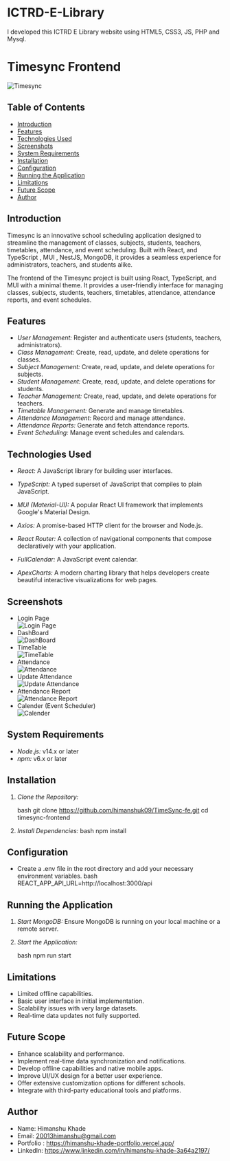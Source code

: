 # ICTRD-E-Library
I developed this ICTRD E Library  website using HTML5, CSS3, JS,  PHP and Mysql. 

# Timesync Frontend

![Timesync](https://i.ibb.co/qswXNMb/timesync.png)

## Table of Contents

- [Introduction](#introduction)
- [Features](#features)
- [Technologies Used](#technologies-used)
- [Screenshots](#screenshots)
- [System Requirements](#system-requirements)
- [Installation](#installation)
- [Configuration](#configuration)
- [Running the Application](#running-the-application)
- [Limitations](#limitations)
- [Future Scope](#future-scope)
- [Author](#author)

## Introduction

Timesync is an innovative school scheduling application designed to streamline the management of classes, subjects, students, teachers, timetables, attendance, and event scheduling. Built with React, and TypeScript , MUI , NestJS, MongoDB, it provides a seamless experience for administrators, teachers, and students alike.

The frontend of the Timesync project is built using React, TypeScript, and MUI with a minimal theme. It provides a user-friendly interface for managing classes, subjects, students, teachers, timetables, attendance, attendance reports, and event schedules.

## Features

- *User Management:* Register and authenticate users (students, teachers, administrators).
- *Class Management:* Create, read, update, and delete operations for classes.
- *Subject Management:* Create, read, update, and delete operations for subjects.
- *Student Management:* Create, read, update, and delete operations for students.
- *Teacher Management:* Create, read, update, and delete operations for teachers.
- *Timetable Management:* Generate and manage timetables.
- *Attendance Management:* Record and manage attendance.
- *Attendance Reports:* Generate and fetch attendance reports.
- *Event Scheduling:* Manage event schedules and calendars.

## Technologies Used

- *React:* A JavaScript library for building user interfaces.
- *TypeScript:* A typed superset of JavaScript that compiles to plain JavaScript.
- *MUI (Material-UI):* A popular React UI framework that implements Google's Material Design.

- *Axios:* A promise-based HTTP client for the browser and Node.js.
- *React Router:* A collection of navigational components that compose declaratively with your application.
- *FullCalendar:* A JavaScript event calendar.
- *ApexCharts:* A modern charting library that helps developers create beautiful interactive visualizations for web pages.

## Screenshots

- Login Page
  <br/>
  ![Login Page](https://i.ibb.co/Wk2XFVg/Screenshot-74.png)
  <br/>
- DashBoard
  <br/>
  ![DashBoard](https://i.ibb.co/k1DmSPn/Screenshot-2024-05-29-133113.png)
  <br/>
- TimeTable
  <br/>
  ![TimeTable](https://i.ibb.co/7vPDwHB/Screenshot-2024-05-29-133344.png)
  <br/>
- Attendance
  <br/>
  ![Attendance](https://i.ibb.co/WtBSF7h/Screenshot-2024-05-29-133500.png)
  <br/>
- Update Attendance
  <br/>
  ![Update Attendance](https://i.ibb.co/2nKs65v/Screenshot-2024-06-01-120530.png)
  <br/>
- Attendance Report
  <br/>
  ![Attendance Report](https://i.ibb.co/KVMrh7W/Screenshot-2024-06-01-120607.png)
  <br/>
- Calender (Event Scheduler)
  <br/>
  ![Calender](https://i.ibb.co/rfMT0Jp/Screenshot-2024-05-29-133333.png)
  <br/>

## System Requirements

- *Node.js:* v14.x or later
- *npm:* v6.x or later

## Installation

1. *Clone the Repository:*

   bash
   git clone https://github.com/himanshuk09/TimeSync-fe.git
   cd timesync-frontend

   

2. *Install Dependencies:*
   bash
   npm install
   

## Configuration

- Create a .env file in the root directory and add your necessary environment variables.
  bash
   REACT_APP_API_URL=http://localhost:3000/api
  

## Running the Application

1. *Start MongoDB:*
   Ensure MongoDB is running on your local machine or a remote server.

2. *Start the Application:*

   bash
   npm run start

   

## Limitations

- Limited offline capabilities.
- Basic user interface in initial implementation.
- Scalability issues with very large datasets.
- Real-time data updates not fully supported.

## Future Scope

- Enhance scalability and performance.
- Implement real-time data synchronization and notifications.
- Develop offline capabilities and native mobile apps.
- Improve UI/UX design for a better user experience.
- Offer extensive customization options for different schools.
- Integrate with third-party educational tools and platforms.

## Author

- Name: Himanshu Khade
- Email: 20013himanshu@gmail.com
- Portfolio : https://himanshu-khade-portfolio.vercel.app/
- LinkedIn: https://www.linkedin.com/in/himanshu-khade-3a64a2197/